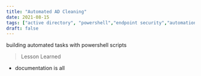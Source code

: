 ```yaml
---
title: "Automated AD Cleaning"
date: 2021-08-15
tags: ["active directory", "powershell","endpoint security","automation"]
draft: false
---
```


building automated tasks with powershell scripts

> Lesson Learned
- documentation is all


